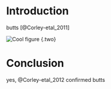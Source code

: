 # Introduction

butts [@Corley-etal_2011]

![Cool figure](example) {.two}

# Conclusion

yes, @Corley-etal_2012 confirmed butts
